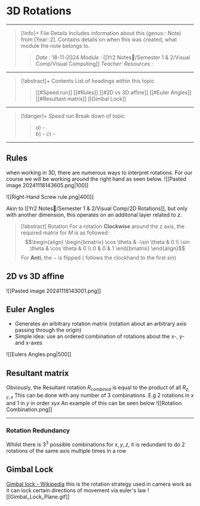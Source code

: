# 3D Rotations
---
> [!info]+ File Details
> Includes information about this (genus:: Note) from [Year::2]. Contains details on when this was created, what module the note belongs to.
> > *Date :*  18-11-2024
> > *Module :* [[Yr2 Notes📘/Semester 1 & 2/Visual Comp/Visual Computing]]
> > *Teacher*: 
> > *Resources :*

---
> [!abstract]+ Contents
> List of headings within this topic
> > [[#Speed run]]
> [[#Rules]]
> [[#2D vs 3D affine]]
> [[#Euler Angles]]
> [[#Resultant matrix]]
> [[Gimbal Lock]]

--- 
> [!danger]+ *Speed run*
> Break down of topic 
> > $a)$ -  
> $b)$ - 
> $c)$ - 

---
## Rules 

when working in 3D, there are  numerous ways to interpret rotations. For our course we will be working around the right hand as seen below.
![[Pasted image 20241118143605.png|100]]

![[Right-Hand Screw rule.png|400]]


Akin to [[Yr2 Notes📘/Semester 1 & 2/Visual Comp/2D Rotations]], but only with another dimension, this operates on an additonal layer related to $z$. 


> [!abstract] Rotation
> For a rotation **Clockwise** around the $z$ axis, the required matrix for $M$ is as followed : 
> $$\begin{align}  
\begin{bmatrix} \cos \theta & -\sin \theta & 0 \\
\sin \theta & \cos \theta & 0 \\
0 & 0 & 1
\end{bmatrix} 
\end{align}$$
> For **Anti**, the $-$ is flipped ( follows the clockhand to the first $sin$)
> 

## 2D vs 3D affine 


![[Pasted image 20241118143001.png]]

## Euler Angles
- Generates an arbitrary rotation matrix (rotation about an arbitrary axis passing through the origin) 
- Simple idea: use an ordered combination of rotations about the x-, y- and x-axes

![[Eulers Angles.png|500]]


## Resultant matrix

Obviously, the Resultant rotation $R_{combined}$ is equal to the product of all $R_{z,y,x}$
This can be done with any number of 3 combinations. E.g 2 rotations in $x$ and 1 in $y$ in order $xyx$
An example of this can be seen below
![[Rotation Combination.png]]

----
### Rotation Redundancy

Whilst there is $3^3$ possible combinations for $x, y, z$, it is redundant to do 2 rotations of the same axis multiple times in a row

## Gimbal Lock

[Gimbal lock - Wikipedia](https://en.wikipedia.org/wiki/Gimbal_lock)
this is the rotation strategy used in camera work as it can lock certain directions of movement via euler's law
![[Gimbal_Lock_Plane.gif]]